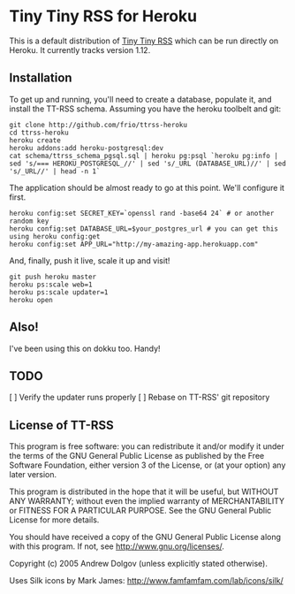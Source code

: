 # Tiny Tiny RSS for Heroku
This is a default distribution of [Tiny Tiny RSS](1) which can be run directly on Heroku.  It currently tracks version 1.12.

[1]: http://tt-rss.org

## Installation
To get up and running, you'll need to create a database, populate it, and install the TT-RSS schema.  Assuming you have the heroku toolbelt and git:

    git clone http://github.com/frio/ttrss-heroku
    cd ttrss-heroku
    heroku create
    heroku addons:add heroku-postgresql:dev
    cat schema/ttrss_schema_pgsql.sql | heroku pg:psql `heroku pg:info | sed 's/=== HEROKU_POSTGRESQL_//' | sed 's/_URL (DATABASE_URL)//' | sed 's/_URL//' | head -n 1`

The application should be almost ready to go at this point.  We'll configure it first.

    heroku config:set SECRET_KEY=`openssl rand -base64 24` # or another random key
    heroku config:set DATABASE_URL=$your_postgres_url # you can get this using heroku config:get
    heroku config:set APP_URL="http://my-amazing-app.herokuapp.com"

And, finally, push it live, scale it up and visit!

    git push heroku master
    heroku ps:scale web=1
    heroku ps:scale updater=1
    heroku open

## Also!
I've been using this on dokku too.  Handy!

## TODO

[ ] Verify the updater runs properly
[ ] Rebase on TT-RSS' git repository

## License of TT-RSS
This program is free software: you can redistribute it and/or modify
it under the terms of the GNU General Public License as published by
the Free Software Foundation, either version 3 of the License, or
(at your option) any later version.

This program is distributed in the hope that it will be useful,
but WITHOUT ANY WARRANTY; without even the implied warranty of
MERCHANTABILITY or FITNESS FOR A PARTICULAR PURPOSE.  See the
GNU General Public License for more details.

You should have received a copy of the GNU General Public License
along with this program.  If not, see <http://www.gnu.org/licenses/>.

Copyright (c) 2005 Andrew Dolgov (unless explicitly stated otherwise).

Uses Silk icons by Mark James: http://www.famfamfam.com/lab/icons/silk/

